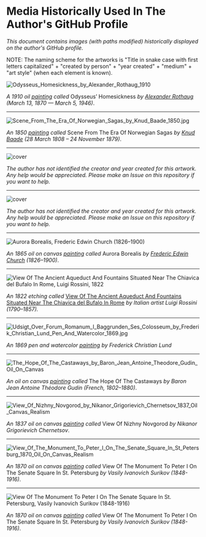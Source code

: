 # Media Historically Used In The Author's GitHub Profile

_This document contains images (with paths modified) historically displayed on the author's GitHub profile._

NOTE: The naming scheme for the artworks is "Title in snake case with first letters capitalized" + "created by person" + "year created" + "medium" + "art style" (when each element is known).


![Odysseus_Homesickness_by_Alexander_Rothaug_1910](https://github.com/AFg6K7h4fhy2/AFg6K7h4fhy2/raw/main/profile/Odysseus_Homesickness_by_Alexander_Rothaug_1910.jpg)


_A 1910 oil [painting](https://commons.wikimedia.org/wiki/File:Alexander_rothaug,_ulisse,_nostalgia_della_patria,_1910_(the_jack_daulton_collection)_02.jpg) called_ Odysseus’ Homesickness _by [Alexander Rothaug](https://de.wikipedia.org/wiki/Alexander_Rothaug) (March 13, 1870 — March 5, 1946)_.


---

![Scene_From_The_Era_Of_Norwegian_Sagas_by_Knud_Baade_1850.jpg](https://github.com/AFg6K7h4fhy2/AFg6K7h4fhy2/raw/main/profile/Scene_From_The_Era_Of_Norwegian_Sagas_by_Knud_Baade_1850.jpg)

_An 1850 [painting](https://useum.org/artwork/Scene-from-the-Era-of-Norwegian-Sagas-Knud-Baade-1850) called_ Scene From The Era Of Norwegian Sagas _by [Knud Baade](https://en.wikipedia.org/wiki/Knud_Baade) (28 March 1808 – 24 November 1879)_.


---


![cover](https://github.com/AFg6K7h4fhy2/AFg6K7h4fhy2/raw/main/profile/unidentified_02.jpg)

_The author has not identified the creator and year created for this artwork. Any help would be appreciated. Please make an Issue on this repository if you want to help._


---

![cover](https://github.com/AFg6K7h4fhy2/AFg6K7h4fhy2/raw/main/profile/unidentified_01.jpg)

_The author has not identified the creator and year created for this artwork. Any help would be appreciated. Please make an Issue on this repository if you want to help._

---

![Aurora Borealis, Frederic Edwin Church (1826–1900)](https://github.com/AFg6K7h4fhy2/AFg6K7h4fhy2/raw/main/profile/Aurora_Borealis_Frederic_Edwin_Church_1865_Oil_On_Canvas_Romanticism.jpg)


_An 1865 oil on canvas [painting](https://en.wikipedia.org/wiki/Aurora_Borealis_(painting)) called_ Aurora Borealis _by [Frederic Edwin Church](https://en.wikipedia.org/wiki/Frederic_Edwin_Church) (1826–1900)_.


---


![View Of The Ancient Aqueduct And Fountains Situated Near The Chiavica del Bufalo In Rome,  Luigi Rossini, 1822](https://github.com/AFg6K7h4fhy2/AFg6K7h4fhy2/raw/main/profile/View_Of_The_Ancient_Aquaduct_And_Fountains_Situated_Near_The_Chiavica_del_Bufalo_In_Rome.jpg)

_An 1822 etching called_ [View Of The Ancient Aqueduct And Fountains Situated Near The Chiavica del Bufalo In Rome](https://www.metmuseum.org/art/collection/search/400234) _by Italian artist Luigi Rossini (1790–1857)._


---


![Udsigt_Over_Forum_Romanum_I_Baggrunden_Ses_Colosseum_by_Frederik_Christian_Lund_Pen_And_Watercolor_1869.jpg](https://github.com/AFg6K7h4fhy2/AFg6K7h4fhy2/raw/main/profile/Udsigt_Over_Forum_Romanum_I_Baggrunden_Ses_Colosseum_by_Frederik_Christian_Lund_Pen_And_Watercolor_1869.jpg)

_An 1869 pen and watercolor [painting](https://commons.wikimedia.org/wiki/File:Frederik_Christian_Lund_-_Udsigt_over_Forum_Romanum._I_baggrunden_ses_Colosseum._-_1869.png) by Frederick Christian Lund_


---

![The_Hope_Of_The_Castaways_by_Baron_Jean_Antoine_Theodore_Gudin_Oil_On_Canvas](https://github.com/AFg6K7h4fhy2/AFg6K7h4fhy2/raw/main/profile/The_Hope_Of_The_Castaways_by_Baron_Jean_Antoine_Theodore_Gudin_Oil_On_Canvas.jpg)


_An oil on canvas [painting](https://www.artnet.com/artists/baron-jean-antoine-th%C3%A9odore-gudin/the-hope-of-the-castaways-pTUnTF-H1RhF7xHdCirEHA2) called_ The Hope Of The Castaways _by Baron Jean Antoine Théodore Gudin (French, 1802–1880)_.


---


![View_Of_Nizhny_Novgorod_by_Nikanor_Grigorievich_Chernetsov_1837_Oil_Canvas_Realism](https://github.com/AFg6K7h4fhy2/AFg6K7h4fhy2/raw/main/profile/View_Of_The_Monument_To_Peter_I_On_The_Senate_Square_In_St_Petersburg_1870_Oil_On_Canvas_Realism.jpg)

_An 1837 oil on canvas [painting](https://arthive.com/artists/713~Nikanor_Grigorievich_Chernetsov/works/487388~View_Of_Nizhny_Novgorod_1837) called_ View Of Nizhny Novgorod _by Nikanor Grigorievich Chernetsov_.



---

![View_Of_The_Monument_To_Peter_I_On_The_Senate_Square_In_St_Petersburg_1870_Oil_On_Canvas_Realism](https://github.com/AFg6K7h4fhy2/AFg6K7h4fhy2/raw/main/profile/View_Of_The_Monument_To_Peter_I_On_The_Senate_Square_In_St_Petersburg_1870_Oil_On_Canvas_Realism.jpg)


_An 1870 oil on canvas [painting](https://culturical.com/view-of-the-monument-to-peter-i-on-senate-square-in-st-petersburg/) called_ View Of The Monument To Peter I On The Senate Square In St. Petersburg _by Vasily Ivanovich Surikov (1848-1916)_.


---

![View Of The Monument To Peter I On The Senate Square In St. Petersburg, Vasily Ivanovich Surikov (1848-1916)](https://github.com/AFg6K7h4fhy2/AFg6K7h4fhy2/raw/main/profile/View_Of_The_Monument_To_Peter_I_On_The_Senate_Square_In_St_Petersburg_1870_Oil_On_Canvas_Realism.jpg)

_An 1870 oil on canvas [painting](https://culturical.com/view-of-the-monument-to-peter-i-on-senate-square-in-st-petersburg/) called_ View Of The Monument To Peter I On The Senate Square In St. Petersburg _by Vasily Ivanovich Surikov (1848-1916)_.
